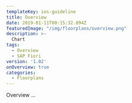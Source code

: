 ```yaml
---
templateKey: ios-guideline
title: Overview
date: 2019-01-11T00:15:32.894Z
featuredImage: "/img/floorplans/overview.png"
description: >-
  Chart
tags:
  - Overview
  - SAP Fiori
version: '1.02'
onOverview: true
categories:
  - Floorplans
---
```




Overview ...

